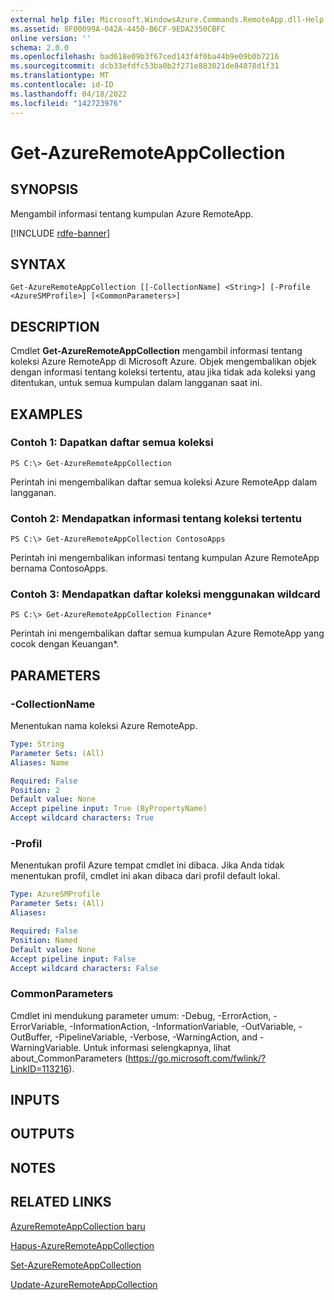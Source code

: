 ```yaml
---
external help file: Microsoft.WindowsAzure.Commands.RemoteApp.dll-Help.xml
ms.assetid: 8F00099A-042A-4450-B6CF-9EDA2350CBFC
online version: ''
schema: 2.0.0
ms.openlocfilehash: bad618e09b3f67ced143f4f0ba44b9e09b0b7216
ms.sourcegitcommit: dcb33efdfc53ba0b2f271e883021de84878d1f31
ms.translationtype: MT
ms.contentlocale: id-ID
ms.lasthandoff: 04/18/2022
ms.locfileid: "142723976"
---
```

# Get-AzureRemoteAppCollection

## SYNOPSIS
Mengambil informasi tentang kumpulan Azure RemoteApp.

[!INCLUDE [rdfe-banner](../../includes/rdfe-banner.md)]

## SYNTAX

```
Get-AzureRemoteAppCollection [[-CollectionName] <String>] [-Profile <AzureSMProfile>] [<CommonParameters>]
```

## DESCRIPTION
Cmdlet **Get-AzureRemoteAppCollection** mengambil informasi tentang koleksi Azure RemoteApp di Microsoft Azure.
Objek mengembalikan objek dengan informasi tentang koleksi tertentu, atau jika tidak ada koleksi yang ditentukan, untuk semua kumpulan dalam langganan saat ini.

## EXAMPLES

### Contoh 1: Dapatkan daftar semua koleksi
```
PS C:\> Get-AzureRemoteAppCollection
```

Perintah ini mengembalikan daftar semua koleksi Azure RemoteApp dalam langganan.

### Contoh 2: Mendapatkan informasi tentang koleksi tertentu
```
PS C:\> Get-AzureRemoteAppCollection ContosoApps
```

Perintah ini mengembalikan informasi tentang kumpulan Azure RemoteApp bernama ContosoApps.

### Contoh 3: Mendapatkan daftar koleksi menggunakan wildcard
```
PS C:\> Get-AzureRemoteAppCollection Finance*
```

Perintah ini mengembalikan daftar semua kumpulan Azure RemoteApp yang cocok dengan Keuangan*.

## PARAMETERS

### -CollectionName
Menentukan nama koleksi Azure RemoteApp.

```yaml
Type: String
Parameter Sets: (All)
Aliases: Name

Required: False
Position: 2
Default value: None
Accept pipeline input: True (ByPropertyName)
Accept wildcard characters: True
```

### -Profil
Menentukan profil Azure tempat cmdlet ini dibaca.
Jika Anda tidak menentukan profil, cmdlet ini akan dibaca dari profil default lokal.

```yaml
Type: AzureSMProfile
Parameter Sets: (All)
Aliases: 

Required: False
Position: Named
Default value: None
Accept pipeline input: False
Accept wildcard characters: False
```

### CommonParameters
Cmdlet ini mendukung parameter umum: -Debug, -ErrorAction, -ErrorVariable, -InformationAction, -InformationVariable, -OutVariable, -OutBuffer, -PipelineVariable, -Verbose, -WarningAction, and -WarningVariable. Untuk informasi selengkapnya, lihat about_CommonParameters (https://go.microsoft.com/fwlink/?LinkID=113216).

## INPUTS

## OUTPUTS

## NOTES

## RELATED LINKS

[AzureRemoteAppCollection baru](./New-AzureRemoteAppCollection.md)

[Hapus-AzureRemoteAppCollection](./Remove-AzureRemoteAppCollection.md)

[Set-AzureRemoteAppCollection](./Set-AzureRemoteAppCollection.md)

[Update-AzureRemoteAppCollection](./Update-AzureRemoteAppCollection.md)


